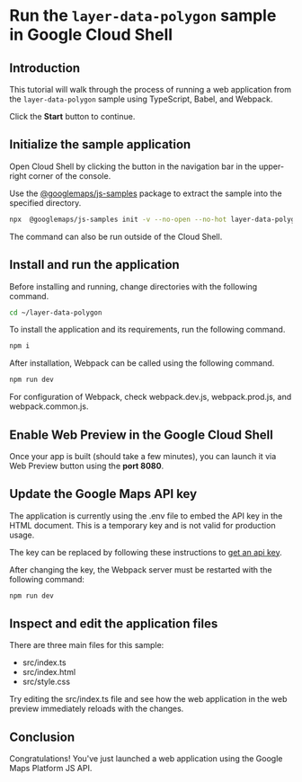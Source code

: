 # Run the `layer-data-polygon` sample in Google Cloud Shell

<walkthrough-tutorial-duration duration="10"/>

## Introduction

This tutorial will walk through the process of running a web application from
the `layer-data-polygon` sample using TypeScript, Babel, and Webpack.

Click the **Start** button to continue.

## Initialize the sample application

Open Cloud Shell by clicking the
<walkthrough-cloud-shell-icon></walkthrough-cloud-shell-icon> button in the
navigation bar in the upper-right corner of the console.

Use the [@googlemaps/js-samples](https://www.npmjs.com/package/@googlemaps/js-samples) package to 
extract the sample into the specified directory.

```bash
npx  @googlemaps/js-samples init -v --no-open --no-hot layer-data-polygon ~/layer-data-polygon
```

The command can also be run outside of the Cloud Shell.

## Install and run the application

Before installing and running, change directories with the following command.

```bash
cd ~/layer-data-polygon
```

To install the application and its requirements, run the following command.

```bash
npm i
```

After installation, Webpack can be called using the following command.

```bash
npm run dev
```

For configuration of Webpack, check
<walkthrough-editor-open-file filePath="layer-data-polygon/webpack.dev.js">webpack.dev.js</walkthrough-editor-open-file>,
<walkthrough-editor-open-file filePath="layer-data-polygon/webpack.prod.js">webpack.prod.js</walkthrough-editor-open-file>,
and
<walkthrough-editor-open-file filePath="layer-data-polygon/webpack.common.js">webpack.common.js</walkthrough-editor-open-file>.

## Enable Web Preview in the Google Cloud Shell

Once your app is built (should take a few minutes), you can launch it via
<walkthrough-spotlight-pointer target="cloudshell" spotlightId="devshell-web-preview-button">Web
Preview button</walkthrough-spotlight-pointer> using the **port 8080**.

## Update the Google Maps API key

The application is currently using the
<walkthrough-editor-open-file filePath="layer-data-polygon/.env">.env</walkthrough-editor-open-file>
file to embed the API key in the HTML document. This is a temporary key and is
not valid for production usage.

The key can be replaced by following these instructions to
[get an api key](https://developers.google.com/maps/documentation/javascript/get-api-key).

After changing the key, the Webpack server must be restarted with the following
command:

```bash
npm run dev
```

## Inspect and edit the application files

There are three main files for this sample:

*   <walkthrough-editor-open-file filePath="layer-data-polygon/src/index.ts">src/index.ts</walkthrough-editor-open-file>
*   <walkthrough-editor-open-file filePath="layer-data-polygon/src/index.html">src/index.html</walkthrough-editor-open-file>
*   <walkthrough-editor-open-file filePath="layer-data-polygon/src/style.css">src/style.css</walkthrough-editor-open-file>

Try editing the <walkthrough-editor-open-file filePath="layer-data-polygon/src/index.ts">src/index.ts</walkthrough-editor-open-file> file and see how the web application in the web preview immediately reloads with the changes.

## Conclusion

<walkthrough-conclusion-trophy></walkthrough-conclusion-trophy>

Congratulations! You've just launched a web application using the Google Maps
Platform JS API.
